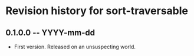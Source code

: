 # Revision history for sort-traversable

## 0.1.0.0  -- YYYY-mm-dd

* First version. Released on an unsuspecting world.
